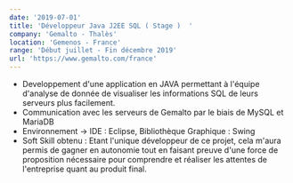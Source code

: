 ```yaml
---
date: '2019-07-01'
title: 'Développeur Java J2EE SQL ( Stage )  '
company: 'Gemalto - Thalès'
location: 'Gemenos - France'
range: 'Début juillet - Fin décembre 2019'
url: 'https://www.gemalto.com/france'
---
```


- Developpement d'une application en JAVA permettant à l'équipe d'analyse de donnée de visualiser les informations SQL de leurs serveurs plus facilement.
- Communication avec les serveurs de Gemalto par le biais de MySQL et MariaDB
- Environnement -> IDE : Eclipse, Bibliothèque Graphique : Swing
- Soft Skill obtenu : Etant l'unique développeur de ce projet, cela m'aura permis de gagner en autonomie tout en faisant preuve d'une force de proposition nécessaire pour comprendre et réaliser les attentes de l'entreprise quant au produit final.
